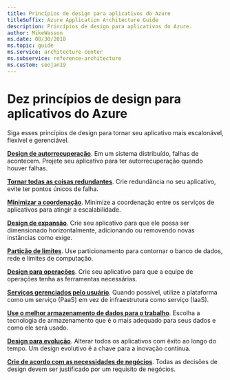 ```yaml
---
title: Princípios de design para aplicativos do Azure
titleSuffix: Azure Application Architecture Guide
description: Princípios de design para aplicativos do Azure.
author: MikeWasson
ms.date: 08/30/2018
ms.topic: guide
ms.service: architecture-center
ms.subservice: reference-architecture
ms.custom: seojan19
---
```


# <a name="ten-design-principles-for-azure-applications"></a>Dez princípios de design para aplicativos do Azure

Siga esses princípios de design para tornar seu aplicativo mais escalonável, flexível e gerenciável.

**[Design de autorrecuperação](self-healing.md)**. Em um sistema distribuído, falhas de acontecem. Projete seu aplicativo para ter autorrecuperação quando houver falhas.

**[Tornar todas as coisas redundantes](redundancy.md)**. Crie redundância no seu aplicativo, evite ter pontos únicos de falha.

**[Minimizar a coordenação](minimize-coordination.md)**. Minimize a coordenação entre os serviços de aplicativos para atingir a escalabilidade.

**[Design de expansão](scale-out.md)**. Crie seu aplicativo para que ele possa ser dimensionado horizontalmente, adicionando ou removendo novas instâncias como exige.

**[Partição de limites](partition.md)**. Use particionamento para contornar o banco de dados, rede e limites de computação.

**[Design para operações](design-for-operations.md)**. Crie seu aplicativo para que a equipe de operações tenha as ferramentas necessárias.

**[Serviços gerenciados pelo usuário](managed-services.md)**. Quando possível, utilize a plataforma como um serviço (PaaS) em vez de infraestrutura como serviço (IaaS).

**[Use o melhor armazenamento de dados para o trabalho](use-the-best-data-store.md)**. Escolha a tecnologia de armazenamento que é o mais adequado para seus dados e como ele será usado.

**[Design para evolução](design-for-evolution.md)**. Alterar todos os aplicativos com êxito ao longo do tempo. Um design evolutivo é a chave para a inovação contínua.

**[Crie de acordo com as necessidades de negócios](build-for-business.md)**. Todas as decisões de design devem ser justificado por um requisito de negócios.
